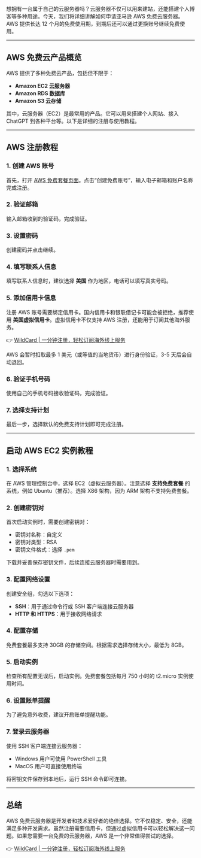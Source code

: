 想拥有一台属于自己的云服务器吗？云服务器不仅可以用来建站，还能搭建个人博客等多种用途。今天，我们将详细讲解如何申请亚马逊 AWS 免费云服务器。AWS 提供长达 12 个月的免费使用期，到期后还可以通过更换账号继续免费使用。

---

## AWS 免费云产品概览

AWS 提供了多种免费云产品，包括但不限于：

- **Amazon EC2 云服务器**
- **Amazon RDS 数据库**
- **Amazon S3 云存储**

其中，云服务器（EC2）是最常用的产品。它可以用来搭建个人网站、接入 ChatGPT 到各种平台等。以下是详细的注册与使用教程。

---

## AWS 注册教程

### 1. 创建 AWS 账号

首先，打开 [AWS 免费套餐页面](https://aws.amazon.com/cn/free/?trk=5ef0d4d4-090e-4414-a5ef-c8828d58e17b&sc_channel=sm)。点击“创建免费账号”，输入电子邮箱和账户名称完成注册。

### 2. 验证邮箱

输入邮箱收到的验证码，完成验证。

### 3. 设置密码

创建密码并点击继续。

### 4. 填写联系人信息

填写联系人信息时，建议选择 **美国** 作为地区，电话可以填写真实号码。

### 5. 添加信用卡信息

注册 AWS 账号需要绑定信用卡。国内信用卡和银联借记卡可能会被拒绝，推荐使用 **美国虚拟信用卡**。虚拟信用卡不仅支持 AWS 注册，还能用于订阅其他海外服务。

👉 [WildCard | 一分钟注册，轻松订阅海外线上服务](https://bit.ly/bewildcard)

AWS 会暂时扣取最多 1 美元（或等值的当地货币）进行身份验证，3-5 天后会自动退回。

### 6. 验证手机号码

使用自己的手机号码接收验证码，完成验证。

### 7. 选择支持计划

最后一步，选择默认的免费支持计划即可完成注册。

---

## 启动 AWS EC2 实例教程

### 1. 选择系统

在 AWS 管理控制台中，选择 EC2（虚拟云服务器）。注意选择 **支持免费套餐** 的系统，例如 Ubuntu（推荐）。选择 X86 架构，因为 ARM 架构不支持免费套餐。

### 2. 创建密钥对

首次启动实例时，需要创建密钥对：

- 密钥对名称：自定义
- 密钥对类型：RSA
- 密钥文件格式：选择 `.pem`

下载并妥善保存密钥文件，后续连接云服务器时需要用到。

### 3. 配置网络设置

创建安全组，勾选以下选项：

- **SSH**：用于通过命令行或 SSH 客户端连接云服务器
- **HTTP 和 HTTPS**：用于接收网络请求

### 4. 配置存储

免费套餐最多支持 30GB 的存储空间。根据需求选择存储大小，最低为 8GB。

### 5. 启动实例

检查所有配置无误后，启动实例。免费套餐包括每月 750 小时的 t2.micro 实例使用时间。

### 6. 设置账单提醒

为了避免意外收费，建议开启账单提醒功能。

### 7. 登录云服务器

使用 SSH 客户端连接云服务器：

- Windows 用户可使用 PowerShell 工具
- MacOS 用户可直接使用终端

将密钥文件保存到本地后，运行 SSH 命令即可连接。

---

## 总结

AWS 免费云服务器是开发者和技术爱好者的绝佳选择。它不仅稳定、安全，还能满足多种开发需求。虽然注册需要信用卡，但通过虚拟信用卡可以轻松解决这一问题。如果您需要一台免费的云服务器，AWS 是一个非常值得尝试的选择。

👉 [WildCard | 一分钟注册，轻松订阅海外线上服务](https://bit.ly/bewildcard)